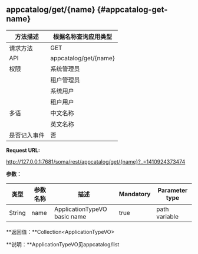 ## appcatalog/get/{name} {#appcatalog-get-name}

| 方法描述 | 根据名称查询应用类型 |
| --- | --- |
| 请求方法 | GET |
| API | appcatalog/get/{name} |
| 权限 | 系统管理员 | 是 |
|  | 租户管理员 | 是 |
|  | 系统用户 | 是 |
|  | 租户用户 | 是 |
| 多语 | 中文名称 | 根据名称查询应用类型 |
|  | 英文名称 | List application type by name |
| 是否记入事件 | 否 |

**Request URL:**

http://127.0.0.1:7681/soma/rest/appcatalog/get/{name}?_=1410924373474

**参数：**

| **类型** | **参数名称** | **描述** | **Mandatory** | **Parameter type** |
| --- | --- | --- | --- | --- |
| String | name | ApplicationTypeVO basic name | true | path variable |

**返回值：**Collection&lt;ApplicationTypeVO&gt;

**说明：**ApplicationTypeVO见appcatalog/list